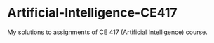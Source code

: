 # Artificial-Intelligence-CE417
My solutions to assignments of CE 417 (Artificial Intelligence) course.
